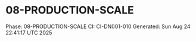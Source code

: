 # 08-PRODUCTION-SCALE
Phase: 08-PRODUCTION-SCALE
CI: CI-DN001-010
Generated: Sun Aug 24 22:41:17 UTC 2025
